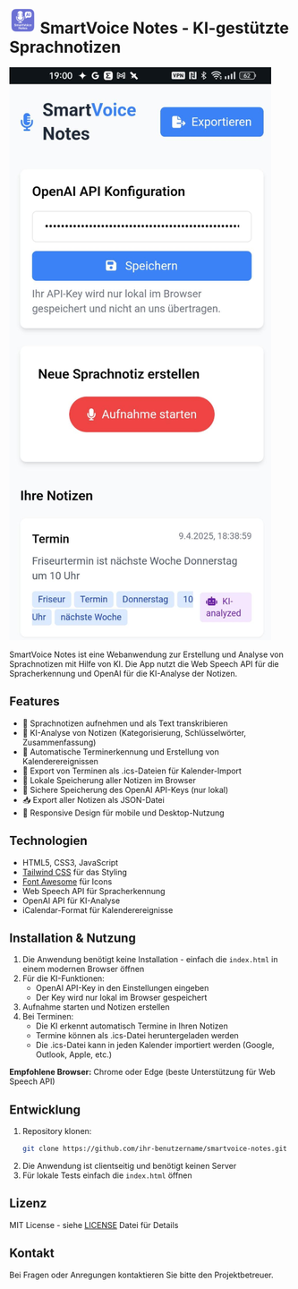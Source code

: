 # <img src="logo.png" alt="SmartVoice Notes Logo" width="48"> SmartVoice Notes - KI-gestützte Sprachnotizen

![Screenshot](screenshot.png) 

SmartVoice Notes ist eine Webanwendung zur Erstellung und Analyse von Sprachnotizen mit Hilfe von KI. Die App nutzt die Web Speech API für die Spracherkennung und OpenAI für die KI-Analyse der Notizen.

## Features

- 🎤 Sprachnotizen aufnehmen und als Text transkribieren
- 🤖 KI-Analyse von Notizen (Kategorisierung, Schlüsselwörter, Zusammenfassung)
- 📅 Automatische Terminerkennung und Erstellung von Kalenderereignissen
- 📆 Export von Terminen als .ics-Dateien für Kalender-Import
- 💾 Lokale Speicherung aller Notizen im Browser
- 🔐 Sichere Speicherung des OpenAI API-Keys (nur lokal)
- 📥 Export aller Notizen als JSON-Datei
- 📱 Responsive Design für mobile und Desktop-Nutzung

## Technologien

- HTML5, CSS3, JavaScript
- [Tailwind CSS](https://tailwindcss.com/) für das Styling
- [Font Awesome](https://fontawesome.com/) für Icons
- Web Speech API für Spracherkennung
- OpenAI API für KI-Analyse
- iCalendar-Format für Kalenderereignisse

## Installation & Nutzung

1. Die Anwendung benötigt keine Installation - einfach die `index.html` in einem modernen Browser öffnen
2. Für die KI-Funktionen:
   - OpenAI API-Key in den Einstellungen eingeben
   - Der Key wird nur lokal im Browser gespeichert
3. Aufnahme starten und Notizen erstellen
4. Bei Terminen:
   - Die KI erkennt automatisch Termine in Ihren Notizen
   - Termine können als .ics-Datei heruntergeladen werden
   - Die .ics-Datei kann in jeden Kalender importiert werden (Google, Outlook, Apple, etc.)

**Empfohlene Browser:** Chrome oder Edge (beste Unterstützung für Web Speech API)

## Entwicklung

1. Repository klonen:
   ```bash
   git clone https://github.com/ihr-benutzername/smartvoice-notes.git
   ```
2. Die Anwendung ist clientseitig und benötigt keinen Server
3. Für lokale Tests einfach die `index.html` öffnen

## Lizenz

MIT License - siehe [LICENSE](LICENSE) Datei für Details

## Kontakt

Bei Fragen oder Anregungen kontaktieren Sie bitte den Projektbetreuer.

